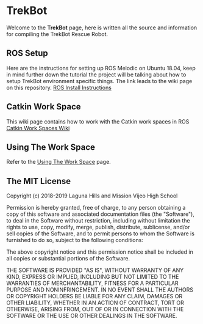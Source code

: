 # TrekBot 

Welcome to the **TrekBot** page, here is written all the source and information for compiling the TrekBot Rescue Robot.

## ROS Setup
Here are the instructions for setting up ROS Melodic on Ubuntu 18.04, keep in mind further down the tutorial the project will be talking about how to setup TrekBot environment specific things. The link leads to the wiki page on this repository.
[ROS Install Instructions](https://github.com/Rafcin/TrekBot/wiki/ROS-Install)

## Catkin Work Space
This wiki page contains how to work with the Catkin work spaces in ROS
[Catkin Work Spaces Wiki](https://github.com/Rafcin/TrekBot/wiki/Working-with-Catkin-Work-Spaces)

## Using The Work Space
Refer to the [Using The Work Space](https://github.com/Rafcin/TrekBot/wiki/3.-Using-The-ROS-Workspace) page.



## The MIT License

Copyright (c) 2018-2019 Laguna Hills and Mission Vijeo High School

Permission is hereby granted, free of charge, to any person obtaining a copy
of this software and associated documentation files (the "Software"), to deal
in the Software without restriction, including without limitation the rights
to use, copy, modify, merge, publish, distribute, sublicense, and/or sell
copies of the Software, and to permit persons to whom the Software is
furnished to do so, subject to the following conditions:

The above copyright notice and this permission notice shall be included in
all copies or substantial portions of the Software.

THE SOFTWARE IS PROVIDED "AS IS", WITHOUT WARRANTY OF ANY KIND, EXPRESS OR
IMPLIED, INCLUDING BUT NOT LIMITED TO THE WARRANTIES OF MERCHANTABILITY,
FITNESS FOR A PARTICULAR PURPOSE AND NONINFRINGEMENT. IN NO EVENT SHALL THE
AUTHORS OR COPYRIGHT HOLDERS BE LIABLE FOR ANY CLAIM, DAMAGES OR OTHER
LIABILITY, WHETHER IN AN ACTION OF CONTRACT, TORT OR OTHERWISE, ARISING FROM,
OUT OF OR IN CONNECTION WITH THE SOFTWARE OR THE USE OR OTHER DEALINGS IN
THE SOFTWARE.

